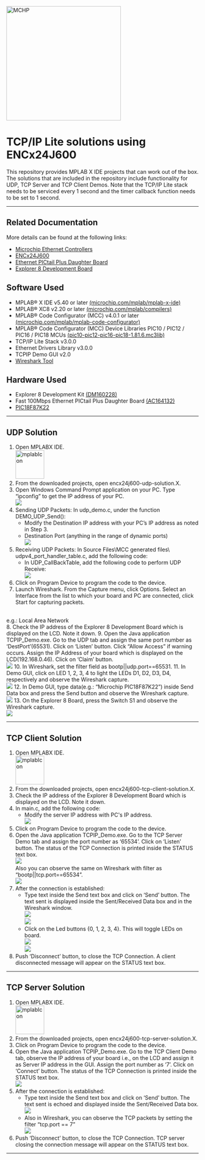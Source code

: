<!-- Please do not change this html logo with link -->
<a href="https://www.microchip.com" rel="nofollow"><img src="images/microchip.png" alt="MCHP" width="300"/></a>

# TCP/IP Lite solutions using ENCx24J600

This repository provides MPLAB X IDE projects that can work out of the box. The solutions that are included in the repository include functionality for UDP, TCP Server and TCP Client Demos. Note that the TCP/IP Lite stack needs to be serviced every 1 second and the timer callback function needs to be set to 1 second.

---

## Related Documentation

More details can be found at the following links:
- [Microchip Ethernet Controllers](https://www.microchip.com/design-centers/ethernet/ethernet-devices/products/ethernet-controllers)
- [ENCx24J600](https://www.microchip.com/wwwproducts/en/en541877)
- [Ethernet PICtail Plus Daughter Board](https://www.microchip.com/DevelopmentTools/ProductDetails/PartNO/AC164132)
- [Explorer 8 Development Board](https://www.microchip.com/promo/explorer-8-development-board)


## Software Used

- MPLAB® X IDE v5.40 or later [(microchip.com/mplab/mplab-x-ide)](http://www.microchip.com/mplab/mplab-x-ide)
- MPLAB® XC8 v2.20 or later [(microchip.com/mplab/compilers)](http://www.microchip.com/mplab/compilers)
- MPLAB® Code Configurator (MCC) v4.0.1 or later [(microchip.com/mplab/mplab-code-configurator)](https://www.microchip.com/mplab/mplab-code-configurator)
- MPLAB® Code Configurator (MCC) Device Libraries PIC10 / PIC12 / PIC16 / PIC18 MCUs [(pic10-pic12-pic16-pic18-1.81.6.mc3lib)](http://ww1.microchip.com/downloads/en/DeviceDoc/pic10-pic12-pic16-pic18-1.81.6.mc3lib)
- TCP/IP Lite Stack v3.0.0
- Ethernet Drivers Library v3.0.0
- TCPIP Demo GUI v2.0
- [Wireshark Tool](https://www.wireshark.org/)

## Hardware Used

- Explorer 8 Development Kit [(DM160228)](https://www.microchip.com/Developmenttools/ProductDetails/DM160228)
- Fast 100Mbps Ethernet PICtail Plus Daughter Board [(AC164132)](https://www.microchip.com/DevelopmentTools/ProductDetails/PartNO/AC164132)
- [PIC18F87K22](https://www.microchip.com/wwwproducts/en/PIC18F87K22)

---

## UDP Solution

1. Open MPLABX IDE.
<br><img src="images/mplabIcon.png" alt="mplabIcon" width="75"/>
2. From the downloaded projects, open encx24j600-udp-solution.X.
3.	Open Windows Command Prompt application on your PC. Type “ipconfig” to get the IP address of your PC.
<br><img src="images/enc24j600/udpSolution/ipConfig.png">
4.	Sending UDP Packets: In udp_demo.c, under the function DEMO_UDP_Send():
    - Modify the Destination IP address with your PC’s IP address as noted in Step 3.
    - Destination Port (anything in the range of dynamic ports)
    <br><img src="images/enc24j600/udpSolution/destinationPort.png">
5.	Receiving UDP Packets: In Source Files\MCC generated files\ udpv4_port_handler_table.c, add the following code:
    - In UDP_CallBackTable, add the following code to perform UDP Receive:
    <br><img src="images/enc24j600/udpSolution/udpReceive.png">
6.	Click on Program Device to program the code to the device.
7. Launch Wireshark. From the Capture menu, click Options.
Select an Interface from the list to which your board and PC are connected, click Start for capturing packets.
<br>
e.g.: Local Area Network
<br>
8. Check the IP address of the Explorer 8 Development Board which is displayed on the LCD. Note it down.
9.	Open the Java application TCPIP_Demo.exe. Go to the UDP tab and assign the same port number as ‘DestPort’(65531). Click on ‘Listen’ button. Click “Allow Access” if warning occurs. Assign the IP Address of your board which is displayed on the LCD(192.168.0.46). Click on ‘Claim’ button.
<br><img src="images/enc24j600/udpSolution/udpDemoGUI.png">
10.	In Wireshark, set the filter field as bootp||udp.port==65531.
11.	In Demo GUI, click on LED 1, 2, 3, 4 to light the LEDs D1, D2, D3, D4, respectively and observe the Wireshark capture. 
<br><img src="images/enc24j600/udpSolution/udpWiresharkPacket.png">
12.	In Demo GUI, type data(e.g.: “Microchip PIC18F87K22”) inside Send Data box and press the Send button and observe the Wireshark capture.
<br><img src="images/enc24j600/udpSolution/udpWiresharkSend.png">
13.	On the Explorer 8 Board, press the Switch S1 and observe the Wireshark capture. 
<br><img src="images/enc24j600/udpSolution/udpWiresharkReceive.png">

---

## TCP Client Solution

1. Open MPLABX IDE.
<br><img src="images/mplabIcon.png" alt="mplabIcon" width="75"/>
2. From the downloaded projects, open encx24j600-tcp-client-solution.X.
3. Check the IP address of the Explorer 8 Development Board which is displayed on the LCD. Note it down.
4.	In main.c, add the following code:
    - Modify the server IP address with PC's IP address.
<br><img src="images/enc24j600/tcpClientSolution/ipAddress.png">
4.	Click on Program Device to program the code to the device.
5.	Open the Java application TCPIP_Demo.exe. Go to the TCP Server Demo tab and assign the port number as ‘65534’. Click on ‘Listen’ button. The status of the TCP Connection is printed inside the STATUS text box.
<br><img src="images/enc24j600/tcpClientSolution/tcpClientDemoGUI.png">
<br>Also you can observe the same on Wireshark with filter as “bootp||tcp.port==65534”.
<br><img src="images/enc24j600/tcpClientSolution/tcpClientWiresharkPacket.png">
6.	After the connection is established:
    - Type text inside the Send text box and click on ‘Send’ button. The text sent is displayed inside the Sent/Received Data box and in the Wireshark window.
    <br><img src="images/enc24j600/tcpClientSolution/tcpClientDemoSend.png">
    <br><img src="images/enc24j600/tcpClientSolution/tcpClientWiresharkSend.png">
    - Click on the Led buttons {0, 1, 2, 3, 4}. This will toggle LEDs on board.
    <br><img src="images/enc24j600/tcpClientSolution/tcpClientDemoReceive.png">
    <br><img src="images/enc24j600/tcpClientSolution/tcpClientWiresharkReceive.png">
7.	Push ‘Disconnect’ button, to close the TCP Connection. A client disconnected message will appear on the STATUS text box.  

---

## TCP Server Solution

1. Open MPLABX IDE.
<br><img src="images/mplabIcon.png" alt="mplabIcon" width="75"/>
2. From the downloaded projects, open encx24j600-tcp-server-solution.X.
3.	Click on Program Device to program the code to the device.
4.	Open the Java application TCPIP_Demo.exe. Go to the TCP Client Demo tab, observe the IP address of your board i.e., on the LCD and assign it as Server IP address in the GUI. Assign the port number as ‘7’. Click on ‘Connect’ button. The status of the TCP Connection is printed inside the STATUS text box.
<br><img src="images/enc24j600/tcpServerSolution/tcpServerDemoGUI.png">
5.	After the connection is established:
    - Type text inside the Send text box and click on ‘Send’ button. The text sent is echoed and displayed inside the Sent/Received Data box.
    <br><img src="images/enc24j600/tcpServerSolution/tcpServerDemoSend.png">
    - Also in Wireshark, you can observe the TCP packets by setting the filter “tcp.port == 7” 
    <br><img src="images/enc24j600/tcpServerSolution/tcpServerWiresharkSend.png">
6.	Push ‘Disconnect’ button, to close the TCP Connection. TCP server closing the connection message will appear on the STATUS text box.

---
